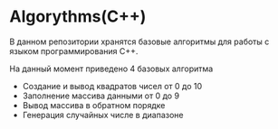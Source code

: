 # Algorythms(C++)
В данном репозитории хранятся базовые алгоритмы для работы с языком программирования С++.

На данный момент приведено 4 базовых алгоритма 
* Создание и вывод квадратов чисел от 0 до 10
* Заполнение массива данными от 0 до 9
* Вывод массива в обратном порядке
* Генерация случайных числе в диапазоне